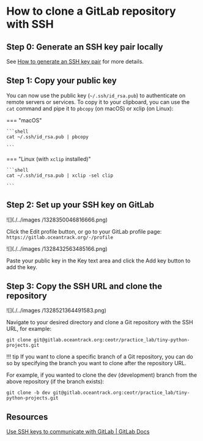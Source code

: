 # How to clone a GitLab repository with SSH

## Step 0: Generate an SSH key pair locally

See [How to generate an SSH key pair](ssh-key.md) for more details.

## Step 1: Copy your public key

You can now use the public key (`~/.ssh/id_rsa.pub`) to authenticate on remote servers or services. To copy it to your
clipboard, you can use the `cat` command and pipe it to `pbcopy` (on macOS) or xclip (on Linux):

=== "macOS"

    ```shell
    cat ~/.ssh/id_rsa.pub | pbcopy
    
    ```

=== "Linux (with `xclip` installed)"

    ```shell
    cat ~/.ssh/id_rsa.pub | xclip -sel clip
    
    ```

## Step 2: Set up your SSH key on GitLab

![](./../images /1328350046816666.png)

Click the Edit profile button, or go to your GitLab profile page: `https://gitlab.oceantrack.org/-/profile`

![](./../images /1328432563485166.png)

Paste your public key in the Key text area and click the Add key button to add the key.

## Step 3: Copy the SSH URL and clone the repository

![](./../images /1328521364491583.png)

Navigate to your desired directory and clone a Git repository with the SSH URL, for example:

```shell
git clone git@gitlab.oceantrack.org:ceotr/practice_lab/tiny-python-projects.git
```

!!! tip
    If you want to clone a specific branch of a Git repository, you can do so by specifying the branch you want to clone
    after the repository URL.

For example, if you wanted to clone the dev (development) branch from the above repository (if the branch exists):

```shell
git clone -b dev git@gitlab.oceantrack.org:ceotr/practice_lab/tiny-python-projects.git
```

## Resources

[Use SSH keys to communicate with GitLab | GitLab Docs](https://docs.gitlab.com/user/ssh/#generate-an-ssh-key-pair) 